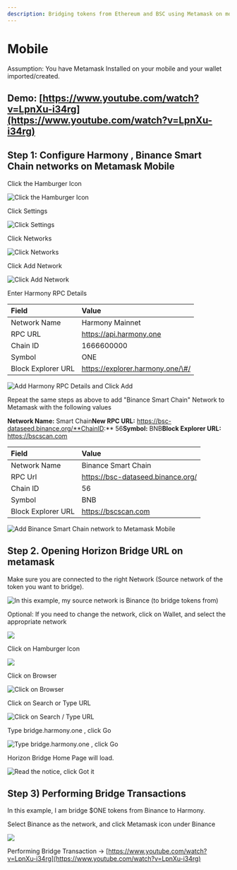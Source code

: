 ```yaml
---
description: Bridging tokens from Ethereum and BSC using Metamask on mobile
---
```


# Mobile

Assumption: You have Metamask Installed on your mobile and your wallet imported/created.

## Demo: [https://www.youtube.com/watch?v=LpnXu-i34rg](https://www.youtube.com/watch?v=LpnXu-i34rg)

## Step 1: Configure Harmony , Binance Smart Chain networks on Metamask Mobile

Click the Hamburger Icon

![Click the Hamburger Icon](../../.gitbook/assets/image%20%2884%29.png)

Click Settings

![Click Settings](../../.gitbook/assets/image%20%2823%29.png)

Click Networks

![Click Networks](../../.gitbook/assets/image%20%2868%29.png)

Click Add Network

![Click Add Network](../../.gitbook/assets/image%20%2873%29.png)

Enter Harmony RPC Details

| Field | Value |
| :--- | :--- |
| Network Name | Harmony Mainnet |
| RPC URL | https://api.harmony.one |
| Chain ID | 1666600000 |
| Symbol | ONE |
| Block Explorer URL | https://explorer.harmony.one/\#/ |



![Add Harmony RPC Details and Click Add](../../.gitbook/assets/image%20%2885%29.png)



Repeat the same steps as above to add "Binance Smart Chain" Network to Metamask with the following values

**Network Name:** Smart Chain**New RPC URL:** https://bsc-dataseed.binance.org/**ChainID:** 56**Symbol:** BNB**Block Explorer URL:** https://bscscan.com

| Field | Value |
| :--- | :--- |
| Network Name | Binance Smart Chain |
| RPC Url | https://bsc-dataseed.binance.org/ |
| Chain ID | 56 |
| Symbol | BNB |
| Block Explorer URL | https://bscscan.com |

![Add Binance Smart Chain network to Metamask Mobile](../../.gitbook/assets/image%20%2820%29.png)



## Step 2. Opening Horizon Bridge URL on metamask

Make sure you are connected to the right Network \(Source network of the token you want to bridge\).

![In this example, my source network is Binance \(to bridge tokens from\)](../../.gitbook/assets/image%20%2850%29.png)

Optional: If you need to change the network, click on Wallet, and select the appropriate network

![](../../.gitbook/assets/image%20%2837%29.png)



Click on Hamburger Icon

![](../../.gitbook/assets/image%20%2825%29.png)

Click on Browser

![Click on Browser](../../.gitbook/assets/image%20%2843%29.png)



Click on Search or Type URL

![Click on Search / Type URL](../../.gitbook/assets/image%20%2851%29.png)



Type bridge.harmony.one , click Go

![Type bridge.harmony.one , click Go](../../.gitbook/assets/image%20%2829%29.png)



Horizon Bridge Home Page will load.

![Read the notice, click Got it](../../.gitbook/assets/image%20%2812%29.png)

## Step 3\) Performing Bridge Transactions

In this example, I am bridge $ONE tokens from Binance to Harmony.

Select Binance as the network, and click Metamask icon under Binance 

![](../../.gitbook/assets/image%20%2883%29.png)

Performing Bridge Transaction -&gt; [https://www.youtube.com/watch?v=LpnXu-i34rg](https://www.youtube.com/watch?v=LpnXu-i34rg)


